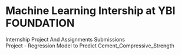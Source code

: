 # Machine Learning Intership at YBI FOUNDATION
Internship Project And Assignments Submissions \
Project - Regression Model to Predict Cement_Compressive_Strength
